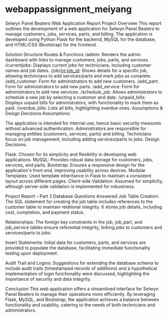 # webappassignment_meiyang

Selwyn Panel Beaters Web Application Report
Project Overview
This report outlines the development of a web application for Selwyn Panel Beaters to manage customers, jobs, services, parts, and billing. The application is developed using Python Flask for the backend, MySQL for the database, and HTML/CSS (Bootstrap) for the frontend.

Solution Structure
Routes & Functions
/admin: Renders the admin dashboard with links to manage customers, jobs, parts, and services.
/currentjobs: Displays current jobs for technicians, including customer names and job dates.
/job/<int:job_id>: Shows details for a specific job, allowing technicians to add services/parts and mark jobs as complete.
/add_customer: Form for administrators to add new customers.
/add_part: Form for administrators to add new parts.
/add_service: Form for administrators to add new services.
/schedule_job: Allows administrators to schedule a new job by selecting a customer and date.
/unpaid_bills: Displays unpaid bills for administrators, with functionality to mark them as paid.
/overdue_bills: Lists all bills, highlighting overdue ones.
Assumptions & Design Decisions
Assumptions:

The application is intended for internal use, hence basic security measures without advanced authentication.
Administrators are responsible for managing entities (customers, services, parts) and billing.
Technicians focus on job management, including adding services/parts to jobs.
Design Decisions:

Flask: Chosen for its simplicity and flexibility in developing web applications.
MySQL: Provides robust data storage for customers, jobs, services, and parts.
Bootstrap: Ensures a responsive design for the application's front end, improving usability across devices.
Modular Templates: Used template inheritance in Flask to maintain a consistent layout across different pages.
Client-side Validation: Assumed for simplicity, although server-side validation is implemented for robustness.


Project Report – Part 2
Database Questions Answered
Job Table Creation: The SQL statement for creating the job table includes references to the customer table to maintain relational integrity. It stores job details, including cost, completion, and payment status.

Relationships: The foreign key constraints in the job, job_part, and job_service tables ensure referential integrity, linking jobs to customers and services/parts to jobs.

Insert Statements: Initial data for customers, parts, and services are provided to populate the database, facilitating immediate functionality testing upon deployment.

Audit Trail and Logins: Suggestions for extending the database schema to include audit trails (timestamped records of additions) and a hypothetical implementation of login functionality were discussed, highlighting the importance of security and data integrity.

Conclusion
This web application offers a streamlined interface for Selwyn Panel Beaters to manage their operations more efficiently. By leveraging Flask, MySQL, and Bootstrap, the application achieves a balance between functionality and usability, catering to the needs of both technicians and administrators.